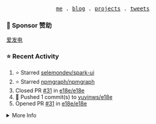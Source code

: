 <p align="center">
  <samp>
    <a href="https://yuy1n.io">me</a> .
    <a href="https://yuy1n.io/blog">blog</a> .
    <a href="https://yuy1n.io/projects">projects</a> .
    <a href="https://twitter.com/yuyinws">tweets</a>
  </samp>
</p>

### 💖 Sponsor 赞助

[爱发电](https://afdian.com/a/yuyinws)

### ⭐️ Recent Activity
<!--RECENT_ACTIVITY:start-->
1. ⭐️ Starred [selemondev/spark-ui](https://github.com/selemondev/spark-ui)<br>
2. ⭐️ Starred [npmgraph/npmgraph](https://github.com/npmgraph/npmgraph)<br>
3. Closed PR [#31](https://github.com/e18e/e18e/pull/31) in [e18e/e18e](https://github.com/e18e/e18e)<br>
4. 💪 Pushed 1 commit(s) to [yuyinws/e18e](https://github.com/yuyinws/e18e)<br>
5. Opened PR [#31](https://github.com/e18e/e18e/pull/31) in [e18e/e18e](https://github.com/e18e/e18e)<br>
<!--RECENT_ACTIVITY:end-->

<details>
  <summary>
  More Info
  </summary>

[![wakatime](https://wakatime.com/badge/user/51143705-a99d-4e70-b101-fd9e1cb44e71.svg)](https://wakatime.com/@51143705-a99d-4e70-b101-fd9e1cb44e71)

<img src="https://cdn.jsdelivr.net/gh/yuyinws/yuyinws/gitmand.svg" />
<br />
<img src="https://card.yuy1n.io/card/76561198340841543/dark,bg-game-1850570" />
<br />
<img src="https://cdn.jsdelivr.net/gh/yuyinws/yuyinws/github-metrics.svg" />
</details>
